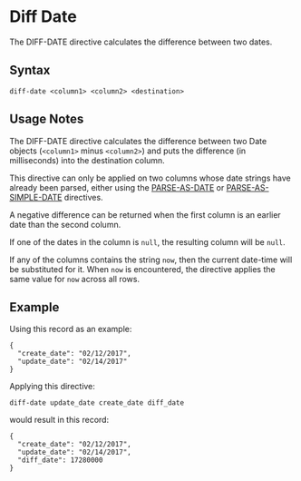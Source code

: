 # Diff Date

The DIFF-DATE directive calculates the difference between two dates.


## Syntax
```
diff-date <column1> <column2> <destination>
```


## Usage Notes

The DIFF-DATE directive calculates the difference between two Date objects (`<column1>`
minus `<column2>`) and puts the difference (in milliseconds) into the destination column.

This directive can only be applied on two columns whose date strings have already been
parsed, either using the [PARSE-AS-DATE](parse-as-date.md) or
[PARSE-AS-SIMPLE-DATE](parse-as-simple-date.md) directives.

A negative difference can be returned when the first column is an earlier date than the
second column.

If one of the dates in the column is `null`, the resulting column will be `null`.

If any of the columns contains the string `now`, then the current date-time will be
substituted for it. When `now` is encountered, the directive applies the same value for
`now` across all rows.


## Example

Using this record as an example:
```
{
  "create_date": "02/12/2017",
  "update_date": "02/14/2017"
}
```

Applying this directive:
```
diff-date update_date create_date diff_date
```

would result in this record:
```
{
  "create_date": "02/12/2017",
  "update_date": "02/14/2017",
  "diff_date": 17280000
}
```
